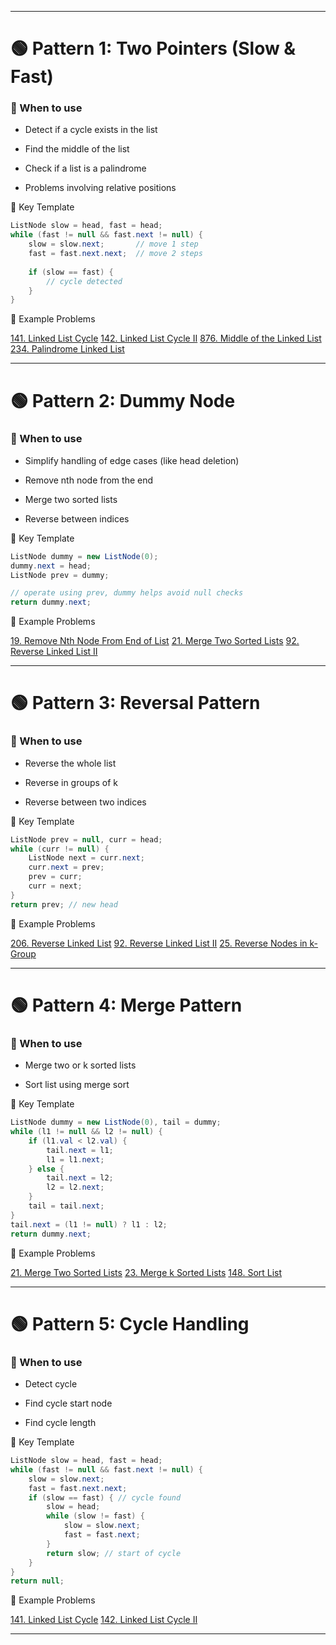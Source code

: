 
---
# 🟢 Pattern 1: Two Pointers (Slow & Fast)

### 📌 When to use

- Detect if a cycle exists in the list
    
- Find the middle of the list
    
- Check if a list is a palindrome
    
- Problems involving relative positions
    

📝 Key Template

```java
ListNode slow = head, fast = head;
while (fast != null && fast.next != null) {
    slow = slow.next;       // move 1 step
    fast = fast.next.next;  // move 2 steps
    
    if (slow == fast) { 
        // cycle detected
    }
}
```

🧩 Example Problems

[141. Linked List Cycle](https://leetcode.com/problems/linked-list-cycle/)
[142. Linked List Cycle II](https://leetcode.com/problems/linked-list-cycle-ii/)
[876. Middle of the Linked List](https://leetcode.com/problems/middle-of-the-linked-list/)
[234. Palindrome Linked List](https://leetcode.com/problems/palindrome-linked-list/)

---
# 🟢 Pattern 2: Dummy Node 

### 📌 When to use

- Simplify handling of edge cases (like head deletion)
    
- Remove nth node from the end
    
- Merge two sorted lists
    
- Reverse between indices

📝 Key Template

```java
ListNode dummy = new ListNode(0);
dummy.next = head;
ListNode prev = dummy;

// operate using prev, dummy helps avoid null checks
return dummy.next;
```

🧩 Example Problems

[19. Remove Nth Node From End of List](https://leetcode.com/problems/remove-nth-node-from-end-of-list/)
[21. Merge Two Sorted Lists](https://leetcode.com/problems/merge-two-sorted-lists/)
[92. Reverse Linked List II](https://leetcode.com/problems/reverse-linked-list-ii/)

---
# 🟢 Pattern 3: Reversal Pattern

### 📌 When to use

- Reverse the whole list
    
- Reverse in groups of k
    
- Reverse between two indices
    

📝 Key Template

```java
ListNode prev = null, curr = head;
while (curr != null) {
    ListNode next = curr.next;
    curr.next = prev;
    prev = curr;
    curr = next;
}
return prev; // new head
```

🧩 Example Problems

[206. Reverse Linked List](https://leetcode.com/problems/reverse-linked-list/)
[92. Reverse Linked List II](https://leetcode.com/problems/reverse-linked-list-ii/)
[25. Reverse Nodes in k-Group](https://leetcode.com/problems/reverse-nodes-in-k-group/)

---
# 🟢 Pattern 4: Merge Pattern

### 📌 When to use

- Merge two or k sorted lists
    
- Sort list using merge sort

📝 Key Template

```java
ListNode dummy = new ListNode(0), tail = dummy;
while (l1 != null && l2 != null) {
    if (l1.val < l2.val) {
        tail.next = l1;
        l1 = l1.next;
    } else {
        tail.next = l2;
        l2 = l2.next;
    }
    tail = tail.next;
}
tail.next = (l1 != null) ? l1 : l2;
return dummy.next;
```

🧩 Example Problems

[21. Merge Two Sorted Lists](https://leetcode.com/problems/merge-two-sorted-lists/)
[23. Merge k Sorted Lists](https://leetcode.com/problems/merge-k-sorted-lists/)
[148. Sort List](https://leetcode.com/problems/sort-list/)

---

# 🟢 Pattern 5: Cycle Handling

### 📌 When to use

- Detect cycle
    
- Find cycle start node
    
- Find cycle length

📝 Key Template

```java
ListNode slow = head, fast = head;
while (fast != null && fast.next != null) {
    slow = slow.next;
    fast = fast.next.next;
    if (slow == fast) { // cycle found
        slow = head;
        while (slow != fast) {
            slow = slow.next;
            fast = fast.next;
        }
        return slow; // start of cycle
    }
}
return null;
```

🧩 Example Problems

[141. Linked List Cycle](https://leetcode.com/problems/linked-list-cycle/)
[142. Linked List Cycle II](https://leetcode.com/problems/linked-list-cycle-ii/)

---
